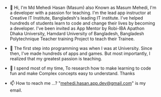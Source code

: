 
- 👋 Hi, I'm Md Mehedi Hasan (Masum) also Known as Masum Mehedi, I'm a developer with a passion for teaching. I'm the lead app instructor at Creative IT Institute, Bangladesh's leading IT institute. I've helped hundreds of students learn to code and change their lives by becoming a developer. I've been invited as App Mentor by Robi-IBA Apathon Dhaka University, Hamdard University of Bangladesh, Bangladesh Polytechnique Teacher training Project to teach their Trainee.

- 👀 The first step into programming was when I was at University. Since then, I've made hundreds of apps and games. But most importantly, I realized that my greatest passion is teaching.

- 🌱 I spend most of my time, To research how to make learning to code fun and make Complex concepts easy to understand. 
Thanks

- 📫 How to reach me ...? "mehedi.hasan.app.dev@gmail.com" is my email.
